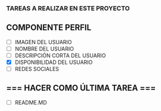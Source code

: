 ### TAREAS A REALIZAR EN ESTE PROYECTO

## COMPONENTE PERFIL
- [ ] IMAGEN DEL USUARIO
- [ ] NOMBRE DEL USUARIO
- [ ] DESCRIPCIÓN CORTA DEL USUARIO
- [x] DISPONIBILIDAD DEL USUARIO
- [ ] REDES SOCIALES

## === HACER COMO ÚLTIMA TAREA ===
- [ ] README.MD
